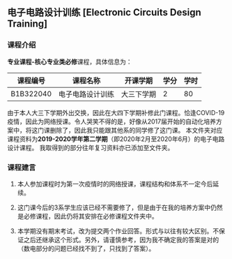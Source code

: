## 电子电路设计训练 [Electronic Circuits Design Training]

### 课程介绍

**专业课程-核心专业类必修**课程，具体信息为：

| 课程编号 | 课程名称 | 开课学期 | 学分 | 学时 |
| --- | --- | --- | --- | --- |
| B1B322040 | 电子电路设计训练 | 大三下学期 | 2 | 80 |

由于本人大三下学期外出交换，因此在大四下学期补修此门课程。恰逢COVID-19疫情，因此为网络授课。令人哭笑不得的是，好像从2017届开始的自动化培养方案中，将这门课删除了，因此我只能跟其他系的同学修了这门课。
本文件夹对应课程资料为**2019-2020学年第二学期**（即2020年2月至2020年6月）的电子电路设计课程。
我取得到的部分往年复习资料亦已添加至文件夹。

### 课程建言

1. 本人参加课程时为第一次疫情时的网络授课，课程结构和体系不一定今后延续。

2. 这门课今后的3系学生应该已经不需要修了，但是由于在我的培养方案中仍然是必修课程，因此仍将其安排在必修课程文件夹中。

3. 本学期没有期末考试，改为提交两个作业回答。形式与以往有较大区别。不保证之后还继承这个形式。另外，请谨慎参考，因为我不确定我的答案是对的（数电部分的问题已经找不到了，只找到了答案）。

